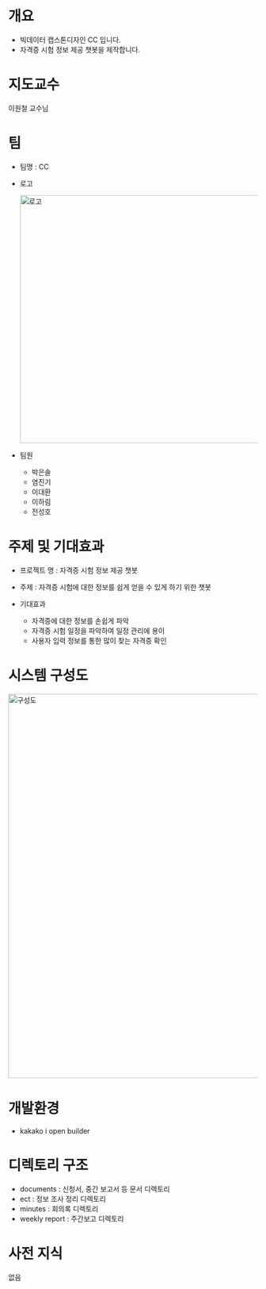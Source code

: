 # 개요

+ 빅데이터 캡스톤디자인 CC 입니다.
+ 자격증 시험 정보 제공 챗봇을 제작합니다.

# 지도교수
이원철 교수님

# 팀

+ 팀명 : CC
+ 로고
  
  <img width = "500" alt="로고" src="https://user-images.githubusercontent.com/70565692/95938151-3e29e580-0e14-11eb-9bd7-a098e6b7528f.jpg">
+ 팀원
  + 박은솔 
  + 염진기 
  + 이대환 
  + 이하림 
  + 전성호 

# 주제 및 기대효과

+ 프로젝트 명 : 자격증 시험 정보 제공 챗봇

+ 주제 : 자격증 시험에 대한 정보를 쉽게 얻을 수 있게 하기 위한 챗봇

+ 기대효과

  + 자격증에 대한 정보를 손쉽게 파악
  + 자격증 시험 일정을 파악하여 일정 관리에 용이
  + 사용자 입력 정보를 통한 많이 찾는 자격증 확인

# 시스템 구성도

<img width="775" alt="구성도" src="https://user-images.githubusercontent.com/70565692/95938476-edff5300-0e14-11eb-97d8-e1d1dd073999.png">

# 개발환경
+ kakako i open builder

# 디렉토리 구조
+ documents : 신청서, 중간 보고서 등 문서 디렉토리
+ ect : 정보 조사 정리 디렉토리
+ minutes : 회의록 디렉토리
+ weekly report : 주간보고 디렉토리

# 사전 지식
없음


